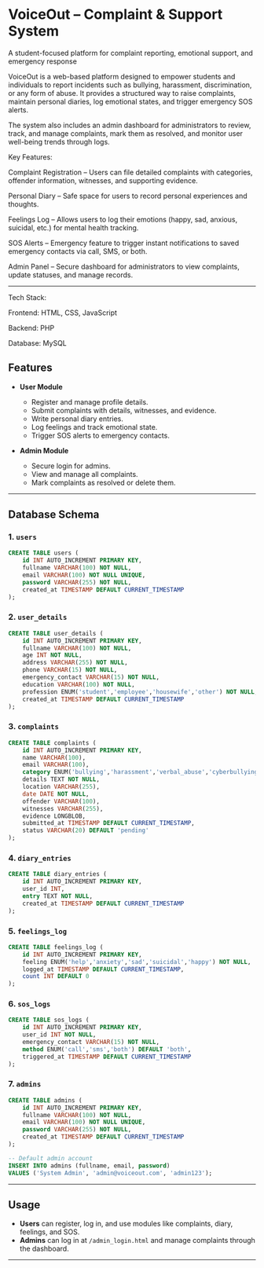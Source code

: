 # VoiceOut – Complaint & Support System

A student-focused platform for complaint reporting, emotional support, and emergency response


VoiceOut is a web-based platform designed to empower students and individuals to report incidents such as bullying, harassment, discrimination, or any form of abuse. It provides a structured way to raise complaints, maintain personal diaries, log emotional states, and trigger emergency SOS alerts.

The system also includes an admin dashboard for administrators to review, track, and manage complaints, mark them as resolved, and monitor user well-being trends through logs.

Key Features:

Complaint Registration – Users can file detailed complaints with categories, offender information, witnesses, and supporting evidence.

Personal Diary – Safe space for users to record personal experiences and thoughts.

Feelings Log – Allows users to log their emotions (happy, sad, anxious, suicidal, etc.) for mental health tracking.

SOS Alerts – Emergency feature to trigger instant notifications to saved emergency contacts via call, SMS, or both.

Admin Panel – Secure dashboard for administrators to view complaints, update statuses, and manage records.



---


Tech Stack:

Frontend: HTML, CSS, JavaScript

Backend: PHP

Database: MySQL




## Features

* **User Module**

  * Register and manage profile details.
  * Submit complaints with details, witnesses, and evidence.
  * Write personal diary entries.
  * Log feelings and track emotional state.
  * Trigger SOS alerts to emergency contacts.

* **Admin Module**

  * Secure login for admins.
  * View and manage all complaints.
  * Mark complaints as resolved or delete them.

---

## Database Schema

### 1. `users`

```sql
CREATE TABLE users (
    id INT AUTO_INCREMENT PRIMARY KEY,
    fullname VARCHAR(100) NOT NULL,
    email VARCHAR(100) NOT NULL UNIQUE,
    password VARCHAR(255) NOT NULL,
    created_at TIMESTAMP DEFAULT CURRENT_TIMESTAMP
);
```

### 2. `user_details`

```sql
CREATE TABLE user_details (
    id INT AUTO_INCREMENT PRIMARY KEY,
    fullname VARCHAR(100) NOT NULL,
    age INT NOT NULL,
    address VARCHAR(255) NOT NULL,
    phone VARCHAR(15) NOT NULL,
    emergency_contact VARCHAR(15) NOT NULL,
    education VARCHAR(100) NOT NULL,
    profession ENUM('student','employee','housewife','other') NOT NULL,
    created_at TIMESTAMP DEFAULT CURRENT_TIMESTAMP
);
```

### 3. `complaints`

```sql
CREATE TABLE complaints (
    id INT AUTO_INCREMENT PRIMARY KEY,
    name VARCHAR(100),
    email VARCHAR(100),
    category ENUM('bullying','harassment','verbal_abuse','cyberbullying','discrimination','other') NOT NULL,
    details TEXT NOT NULL,
    location VARCHAR(255),
    date DATE NOT NULL,
    offender VARCHAR(100),
    witnesses VARCHAR(255),
    evidence LONGBLOB,
    submitted_at TIMESTAMP DEFAULT CURRENT_TIMESTAMP,
    status VARCHAR(20) DEFAULT 'pending'
);
```

### 4. `diary_entries`

```sql
CREATE TABLE diary_entries (
    id INT AUTO_INCREMENT PRIMARY KEY,
    user_id INT,
    entry TEXT NOT NULL,
    created_at TIMESTAMP DEFAULT CURRENT_TIMESTAMP
);
```

### 5. `feelings_log`

```sql
CREATE TABLE feelings_log (
    id INT AUTO_INCREMENT PRIMARY KEY,
    feeling ENUM('help','anxiety','sad','suicidal','happy') NOT NULL,
    logged_at TIMESTAMP DEFAULT CURRENT_TIMESTAMP,
    count INT DEFAULT 0
);
```

### 6. `sos_logs`

```sql
CREATE TABLE sos_logs (
    id INT AUTO_INCREMENT PRIMARY KEY,
    user_id INT NOT NULL,
    emergency_contact VARCHAR(15) NOT NULL,
    method ENUM('call','sms','both') DEFAULT 'both',
    triggered_at TIMESTAMP DEFAULT CURRENT_TIMESTAMP
);
```

### 7. `admins`

```sql
CREATE TABLE admins (
    id INT AUTO_INCREMENT PRIMARY KEY,
    fullname VARCHAR(100) NOT NULL,
    email VARCHAR(100) NOT NULL UNIQUE,
    password VARCHAR(255) NOT NULL,
    created_at TIMESTAMP DEFAULT CURRENT_TIMESTAMP
);

-- Default admin account
INSERT INTO admins (fullname, email, password)
VALUES ('System Admin', 'admin@voiceout.com', 'admin123');
```

---

## Usage

* **Users** can register, log in, and use modules like complaints, diary, feelings, and SOS.
* **Admins** can log in at `/admin_login.html` and manage complaints through the dashboard.

---
